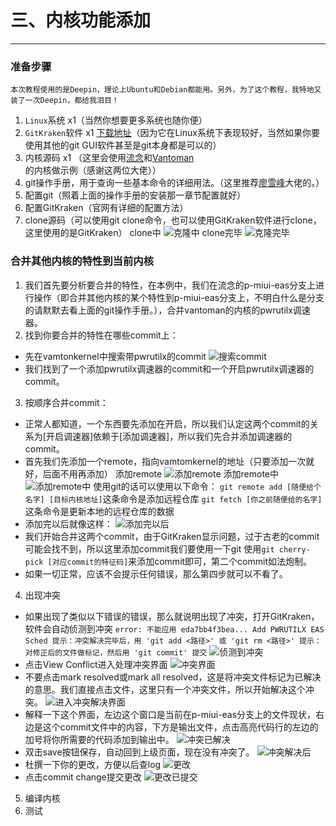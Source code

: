 # 三、内核功能添加

---

### 准备步骤
`本次教程使用的是Deepin，理论上Ubuntu和Debian都能用。另外，为了这个教程，我特地又装了一次Deepin，都给我泪目！`
1. `Linux`系统 x1（当然你想要更多系统也随你便）
2. `GitKraken`软件 x1 [下载地址](https://www.gitkraken.com/download)（因为它在Linux系统下表现较好，当然如果你要使用其他的git GUI软件甚至是git本身都是可以的）
3. 内核源码 x1 （这里会使用[流念](https://github.com/wloot)和[Vantoman](https://github.com/vantoman)的内核做示例（感谢这两位大佬））
4. git操作手册，用于查询一些基本命令的详细用法。（这里推荐[廖雪峰](https://www.liaoxuefeng.com/wiki/896043488029600)大佬的。）
5. 配置git（照着上面的操作手册的安装那一章节配置就好）
6. 配置GitKraken（官网有详细的配置方法）
7. clone源码（可以使用git clone命令，也可以使用GitKraken软件进行clone，这里使用的是GitKraken）
clone中
![克隆中](https://raw.githubusercontent.com/grislux55/Android_Kernel_Magic/master/images/cloning.png)
clone完毕
![克隆完毕](https://raw.githubusercontent.com/grislux55/Android_Kernel_Magic/master/images/cloned.png)
### 合并其他内核的特性到当前内核
1. 我们首先要分析要合并的特性，在本例中，我们在流念的p-miui-eas分支上进行操作（即合并其他内核的某个特性到p-miui-eas分支上，不明白什么是分支的请默默去看上面的git操作手册。），合并vantoman的内核的pwrutilx调速器。
2. 找到你要合并的特性在哪些commit上：
  - 先在vamtonkernel中搜索带pwrutilx的commit
![搜索commit](https://raw.githubusercontent.com/grislux55/Android_Kernel_Magic/master/images/search_commit.png)
  - 我们找到了一个添加pwrutilx调速器的commit和一个开启pwrutilx调速器的commit。
3. 按顺序合并commit：
  - 正常人都知道，一个东西要先添加在开启，所以我们认定这两个commit的关系为[开启调速器]依赖于[添加调速器]，所以我们先合并添加调速器的commit。
  - 首先我们先添加一个remote，指向vamtomkernel的地址（只要添加一次就好，后面不用再添加）
  添加remote
  ![添加remote](https://raw.githubusercontent.com/grislux55/Android_Kernel_Magic/master/images/add_remote.png)
  添加remote中
  ![添加remote中](https://raw.githubusercontent.com/grislux55/Android_Kernel_Magic/master/images/adding_remote.png)
  使用git的话可以使用以下命令：
  `git remote add [随便给个名字] [目标内核地址]`这条命令是添加远程仓库
  `git fetch [你之前随便给的名字]`这条命令是更新本地的远程仓库的数据
  - 添加完以后就像这样：
![添加完以后](https://raw.githubusercontent.com/grislux55/Android_Kernel_Magic/master/images/added_remote.png)
  - 我们开始合并这两个commit，由于GitKraken显示问题，过于古老的commit可能会找不到，所以这里添加commit我们要使用一下git
  使用`git cherry-pick [对应commit的特征码]`来添加commit即可，第二个commit如法炮制。
  - 如果一切正常，应该不会提示任何错误，那么第四步就可以不看了。
4. 出现冲突
  - 如果出现了类似以下错误的错误，那么就说明出现了冲突，打开GitKraken，软件会自动侦测到冲突
`error: 不能应用 eda7bb4f3bea... Add PWRUTILX EAS Sched
提示：冲突解决完毕后，用 'git add <路径>' 或 'git rm <路径>'
提示：对修正后的文件做标记，然后用 'git commit' 提交`
![侦测到冲突](https://raw.githubusercontent.com/grislux55/Android_Kernel_Magic/master/images/found_conflict.png)
  - 点击View Conflict进入处理冲突界面
![冲突界面](https://raw.githubusercontent.com/grislux55/Android_Kernel_Magic/master/images/conflict.png)
  - 不要点击mark resolved或mark all resolved，这是将冲突文件标记为已解决的意思。我们直接点击文件，这里只有一个冲突文件，所以开始解决这个冲突。
![进入冲突解决界面](https://raw.githubusercontent.com/grislux55/Android_Kernel_Magic/master/images/makefile_conflict.png)
  - 解释一下这个界面，左边这个窗口是当前在p-miui-eas分支上的文件现状，右边是这个commit文件中的内容，下方是输出文件，点击高亮代码行的左边的加号将你所需要的代码添加到输出中。
![冲突已解决](https://raw.githubusercontent.com/grislux55/Android_Kernel_Magic/master/images/resolved.png)
  - 双击save按钮保存，自动回到上级页面，现在没有冲突了。
![冲突解决后](https://raw.githubusercontent.com/grislux55/Android_Kernel_Magic/master/images/no_conflict.png)
  - 杜撰一下你的更改，方便以后查log
![更改](https://raw.githubusercontent.com/grislux55/Android_Kernel_Magic/master/images/commit.png)
  - 点击commit change提交更改
![更改已提交](https://raw.githubusercontent.com/grislux55/Android_Kernel_Magic/master/images/commited.png)
5. 编译内核
6. 测试